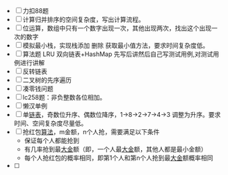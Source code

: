 - [ ] 力扣88题
- [ ] 计算归并排序的空间复杂度，写出计算流程。
- [ ] 位运算，数组中只有一个数字出现一次，其他出现两次，找出这个出现一次的数字
- [ ] 模拟最小栈，实现栈添加 删除 获取最小值方法，要求时间复杂度低。
- [ ] 算法题 LRU 双向链表+HashMap 先写后讲然后自己写测试用例,对测试用例进行讲解
- [ ] 反转链表
- [ ] 二叉树的先序遍历
- [ ] 凑零钱问题 
- [ ] lc258题：非负整数各位相加。
- [ ] 懒汉单例
- [ ] 单[链表](https://www.nowcoder.com/jump/super-jump/word?word=链表)，奇数位升序、偶数位降序，1->8->2->7->4->3 调整为升序。要求时间、空间复杂度尽量低。
- [ ] 抢红包[算法](https://www.nowcoder.com/jump/super-jump/word?word=算法)，m金额，n个人抢，需要满足以下条件
  - 保证每个人都能抢到
  - 有几率抢到最[大金](https://www.nowcoder.com/jump/super-jump/word?word=大金)额（即，一个人最[大金](https://www.nowcoder.com/jump/super-jump/word?word=大金)额，其他人都是最小金额）
  - 每个人抢红包的概率相同，即第1个人和第n个人抢到最[大金](https://www.nowcoder.com/jump/super-jump/word?word=大金)额概率相同
- [ ] 

